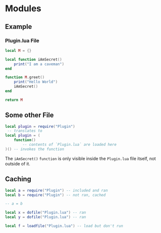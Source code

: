 # Modules

## Example

### Plugin.lua File

```lua
local M = {}

local function iAmSecret()
	print("I am a caveman")
end

function M.greet()
	print("Hello World")
	iAmSecret()
end

return M
```

## Some other File

```lua
local plugin = require("Plugin")
 -- translates to
local plugin = (
	function()
		-- contents of `Plugin.lua` are loaded here
)() -- invokes the function
```

The `iAmSecret()` `function` is only visible inside the `Plugin.lua` file itself, not outside of it.

## Caching

```lua
local a = require("Plugin") -- included and ran
local b = require("Plugin") -- not ran, cached

-- a = b

local x = dofile("Plugin.lua") -- ran
local y = dofile("Plugin.lua") -- ran

local f = loadfile("Plugin.lua") -- load but don't run
```